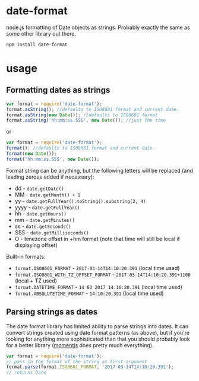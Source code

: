 date-format
===========

node.js formatting of Date objects as strings. Probably exactly the same as some other library out there.

```sh
npm install date-format
```

usage
=====

Formatting dates as strings
----

```javascript
var format = require('date-format');
format.asString(); //defaults to ISO8601 format and current date.
format.asString(new Date()); //defaults to ISO8601 format
format.asString('hh:mm:ss.SSS', new Date()); //just the time
```

or

```javascript
var format = require('date-format');
format(); //defaults to ISO8601 format and current date.
format(new Date());
format('hh:mm:ss.SSS', new Date());
```

Format string can be anything, but the following letters will be replaced (and leading zeroes added if necessary):
* dd - `date.getDate()`
* MM - `date.getMonth() + 1`
* yy - `date.getFullYear().toString().substring(2, 4)`
* yyyy - `date.getFullYear()`
* hh - `date.getHours()`
* mm - `date.getMinutes()`
* ss - `date.getSeconds()`
* SSS - `date.getMilliseconds()`
* O - timezone offset in +hm format (note that time will still be local if displaying offset)

Built-in formats:
* `format.ISO8601_FORMAT` - `2017-03-14T14:10:20.391` (local time used)
* `format.ISO8601_WITH_TZ_OFFSET_FORMAT` - `2017-03-14T14:10:20.391+1100` (local + TZ used)
* `format.DATETIME_FORMAT` - `14 03 2017 14:10:20.391` (local time used)
* `format.ABSOLUTETIME_FORMAT` - `14:10:20.391` (local time used)

Parsing strings as dates
----
The date format library has limited ability to parse strings into dates. It can convert strings created using date format patterns (as above), but if you're looking for anything more sophisticated than that you should probably look for a better library ([momentjs](https://momentjs.com) does pretty much everything).

```javascript
var format = require('date-format');
// pass in the format of the string as first argument
format.parse(format.ISO8601_FORMAT, '2017-03-14T14:10:20.391');
// returns Date
```
